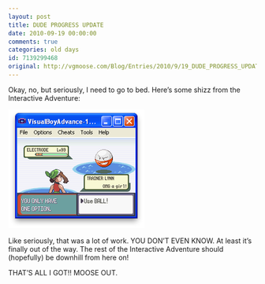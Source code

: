 ```yaml
---
layout: post
title: DUDE PROGRESS UPDATE
date: 2010-09-19 00:00:00
comments: true
categories: old days
id: 7139299468
original: http://vgmoose.com/Blog/Entries/2010/9/19_DUDE_PROGRESS_UPDATE.html
---
```


Okay, no, but seriously, I need to go to bed. Here’s some shizz from the Interactive Adventure:

![Interactive Adventure](droppedImage.png)

Like seriously, that was a lot of work. YOU DON’T EVEN KNOW. At least it’s finally out of the way. The rest of the Interactive Adventure should (hopefully) be downhill from here on!

THAT’S ALL I GOT!! MOOSE OUT.